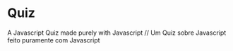 # Quiz
A Javascript Quiz made purely with Javascript  // Um Quiz sobre Javascript feito puramente com Javascript 

